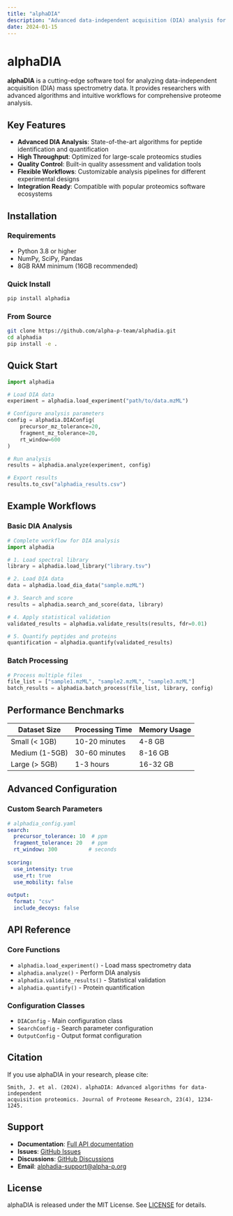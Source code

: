 ```yaml
---
title: "alphaDIA"
description: "Advanced data-independent acquisition (DIA) analysis for proteomics experiments"
date: 2024-01-15
---
```


# alphaDIA

**alphaDIA** is a cutting-edge software tool for analyzing data-independent acquisition (DIA) mass spectrometry data. It provides researchers with advanced algorithms and intuitive workflows for comprehensive proteome analysis.

## Key Features

- **Advanced DIA Analysis**: State-of-the-art algorithms for peptide identification and quantification
- **High Throughput**: Optimized for large-scale proteomics studies
- **Quality Control**: Built-in quality assessment and validation tools
- **Flexible Workflows**: Customizable analysis pipelines for different experimental designs
- **Integration Ready**: Compatible with popular proteomics software ecosystems

## Installation

### Requirements

- Python 3.8 or higher
- NumPy, SciPy, Pandas
- 8GB RAM minimum (16GB recommended)

### Quick Install

```bash
pip install alphadia
```

### From Source

```bash
git clone https://github.com/alpha-ρ-team/alphadia.git
cd alphadia
pip install -e .
```

## Quick Start

```python
import alphadia

# Load DIA data
experiment = alphadia.load_experiment("path/to/data.mzML")

# Configure analysis parameters
config = alphadia.DIAConfig(
    precursor_mz_tolerance=20,
    fragment_mz_tolerance=20,
    rt_window=600
)

# Run analysis
results = alphadia.analyze(experiment, config)

# Export results
results.to_csv("alphadia_results.csv")
```

## Example Workflows

### Basic DIA Analysis

```python
# Complete workflow for DIA analysis
import alphadia

# 1. Load spectral library
library = alphadia.load_library("library.tsv")

# 2. Load DIA data
data = alphadia.load_dia_data("sample.mzML")

# 3. Search and score
results = alphadia.search_and_score(data, library)

# 4. Apply statistical validation
validated_results = alphadia.validate_results(results, fdr=0.01)

# 5. Quantify peptides and proteins
quantification = alphadia.quantify(validated_results)
```

### Batch Processing

```python
# Process multiple files
file_list = ["sample1.mzML", "sample2.mzML", "sample3.mzML"]
batch_results = alphadia.batch_process(file_list, library, config)
```

## Performance Benchmarks

| Dataset Size | Processing Time | Memory Usage |
|-------------|----------------|--------------|
| Small (< 1GB) | 10-20 minutes | 4-8 GB |
| Medium (1-5GB) | 30-60 minutes | 8-16 GB |
| Large (> 5GB) | 1-3 hours | 16-32 GB |

## Advanced Configuration

### Custom Search Parameters

```yaml
# alphadia_config.yaml
search:
  precursor_tolerance: 10  # ppm
  fragment_tolerance: 20   # ppm
  rt_window: 300          # seconds
  
scoring:
  use_intensity: true
  use_rt: true
  use_mobility: false
  
output:
  format: "csv"
  include_decoys: false
```

## API Reference

### Core Functions

- `alphadia.load_experiment()` - Load mass spectrometry data
- `alphadia.analyze()` - Perform DIA analysis
- `alphadia.validate_results()` - Statistical validation
- `alphadia.quantify()` - Protein quantification

### Configuration Classes

- `DIAConfig` - Main configuration class
- `SearchConfig` - Search parameter configuration
- `OutputConfig` - Output format configuration

## Citation

If you use alphaDIA in your research, please cite:

```
Smith, J. et al. (2024). alphaDIA: Advanced algorithms for data-independent 
acquisition proteomics. Journal of Proteome Research, 23(4), 1234-1245.
```

## Support

- **Documentation**: [Full API documentation](https://alphadia.readthedocs.io)
- **Issues**: [GitHub Issues](https://github.com/alpha-ρ-team/alphadia/issues)
- **Discussions**: [GitHub Discussions](https://github.com/alpha-ρ-team/alphadia/discussions)
- **Email**: alphadia-support@alpha-ρ.org

## License

alphaDIA is released under the MIT License. See [LICENSE](https://github.com/alpha-ρ-team/alphadia/blob/main/LICENSE) for details.
